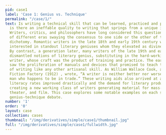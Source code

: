 ```yaml
---
pid: case1
label: 'Case 1: Genius vs. Technique'
permalink: "/case/1/"
text: Is writing a technical skill that can be learned, practiced and polished? Or,
  is there an ineffable quality to writing that springs from a unique imagination?
  Writers, critics, and philosophers have long considered this question, with coteries
  of different eras swaying the consensus to one side or the other of the genius/technique
  dichotomy. Romantic writers in the late 18th and early 19th century were particularly
  interested in standout literary geniuses whom they elevated as divinely inspired.
  By contrast, a generation later, many writers of the late 19th and early 20th century
  dismantled notions of literary genius, substituting in the hard-working professional
  writer, whose craft was the product of training and practice. The early 20th century
  saw the proliferation of manuals and devices that promised to teach the practice
  of writing like any other artisanal skill. As William Wallace Cook, author of The
  Fiction Factory (1912) , wrote, “A writer is neither better nor worse than any other
  man who happens to be in trade.” These writing aids also arrived at a time when
  literacy rates improved drastically and the demand for literary products skyrocketed,
  creating a new working class of writers generating material for mass-market books,
  theater, and film. This case explores some notable examples on each side of the
  genius-technique debate.
number: '1'
order: '0'
layout: case
collection: cases
thumbnail: "/img/derivatives/simple/case1/thumbnail.jpg"
full: "/img/derivatives/simple/case1/fullwidth.jpg"
---
```

